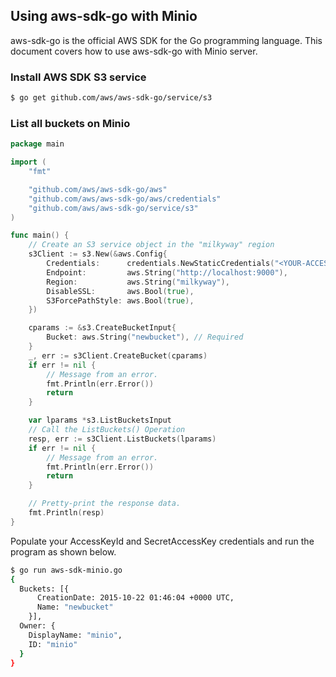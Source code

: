 ## Using aws-sdk-go with Minio

aws-sdk-go is the official AWS SDK for the Go programming language. This document covers
how to use aws-sdk-go with Minio server.

### Install AWS SDK S3 service

```sh
$ go get github.com/aws/aws-sdk-go/service/s3
```

### List all buckets on Minio

```go
package main

import (
	"fmt"

	"github.com/aws/aws-sdk-go/aws"
	"github.com/aws/aws-sdk-go/aws/credentials"
	"github.com/aws/aws-sdk-go/service/s3"
)

func main() {
	// Create an S3 service object in the "milkyway" region
	s3Client := s3.New(&aws.Config{
		Credentials:      credentials.NewStaticCredentials("<YOUR-ACCESS-ID>", "<YOUR-SECRET-ID>", ""),
		Endpoint:         aws.String("http://localhost:9000"),
		Region:           aws.String("milkyway"),
		DisableSSL:       aws.Bool(true),
		S3ForcePathStyle: aws.Bool(true),
	})

	cparams := &s3.CreateBucketInput{
		Bucket: aws.String("newbucket"), // Required
	}
	_, err := s3Client.CreateBucket(cparams)
	if err != nil {
		// Message from an error.
		fmt.Println(err.Error())
		return
	}

	var lparams *s3.ListBucketsInput
	// Call the ListBuckets() Operation
	resp, err := s3Client.ListBuckets(lparams)
	if err != nil {
		// Message from an error.
		fmt.Println(err.Error())
		return
	}

	// Pretty-print the response data.
	fmt.Println(resp)
}
```

Populate your AccessKeyId and SecretAccessKey credentials and run the program as shown below.

```sh
$ go run aws-sdk-minio.go
{
  Buckets: [{
      CreationDate: 2015-10-22 01:46:04 +0000 UTC,
      Name: "newbucket"
    }],
  Owner: {
    DisplayName: "minio",
    ID: "minio"
  }
}
```